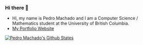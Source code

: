 ### Hi there 👋

- Hi, my name is Pedro Machado and I am a Computer Science / Mathematics student at the University of British Columbia.
- [My Portfolio Website](https://www.machadopedro.com)

[![Pedro Machado's Github States](https://github-readme-stats.vercel.app/api?username=machadop1407&show_icons=true&theme=dracula)](https://github.com/machadop1407/github-readme-stats)

<!--
**machadop1407/machadop1407** is a ✨ _special_ ✨ repository because its `README.md` (this file) appears on your GitHub profile.
-->
